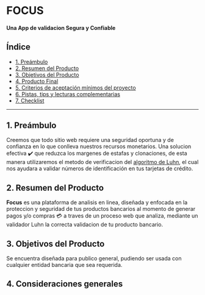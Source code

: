 # FOCUS 
#### Una App de validacion Segura y Confiable

## Índice

* [1. Preámbulo](#1-preámbulo)
* [2. Resumen del Producto](#2-resumen-del-producto)
* [3. Objetivos del Producto](#3-objetivos-del-producto)
* [4. Producto Final](#4-producto-final)
* [5. Criterios de aceptación mínimos del proyecto](#5-criterios-de-aceptación-mínimos-del-proyecto)
* [6. Pistas, tips y lecturas complementarias](#6-pistas-tips-y-lecturas-complementarias)
* [7. Checklist](#8-checklist)

***

## 1. Preámbulo

Creemos que todo sitio web requiere una seguridad oportuna y de confianza en lo 
que conlleva nuestros recursos monetarios. Una solucion efectiva :heavy_check_mark: que reduzca los 
margenes de estafas y clonaciones, de esta manera utilizaremos el metodo de verificacion del [algoritmo de Luhn](https://es.wikipedia.org/wiki/Algoritmo_de_Luhn),
el cual nos ayudara a validar números de identificación en tus tarjetas de crédito.

## 2. Resumen del Producto
 **Focus** es una plataforma de analisis en linea, diseñada y enfocada en la proteccion y seguridad de tus
 productos bancarios al momento de generar pagos y/o compras :credit_card: a traves de un proceso web que analiza, 
 mediante un validador Luhn la correcta validacion de tu producto bancario.

## 3. Objetivos del Producto
Se encuentra diseñada para publico general, pudiendo ser usada con cualquier entidad bancaria que sea requerida.

## 4. Consideraciones generales


